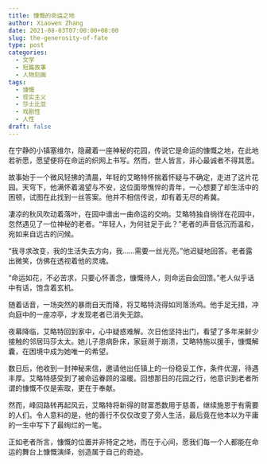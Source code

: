 ```yaml
---
title: 慷慨的命运之地
author: Xiaowen Zhang
date: 2021-08-03T07:00:00+08:00
slug: the-generosity-of-fate
type: post
categories:
  - 文学
  - 短篇故事
  - 人物刻画
tags:
  - 慷慨
  - 现实主义
  - 莎士比亚
  - 戏剧性
  - 人性
draft: false
---
```


在宁静的小镇塞维尔，隐藏着一座神秘的花园，传说它是命运的慷慨之地，在此地若祈愿，愿望便将在命运的织网上书写。然而，世人皆言，非心最诚者不得其愿。

故事始于一个微风轻拂的清晨，年轻的艾略特怀揣着怀疑与不确定，走进了这片花园。天穹下，他满怀着渴望与不安，这位面带憔悴的青年，一心想要了却生活中的困顿，试图在此找到一丝答案。他并不相信传说，却有着无尽的希冀。

凄凉的秋风吹动着落叶，在园中谱出一曲命运的交响。艾略特独自徜徉在花园中，忽然遇见了一位神秘的老者。“年轻人，为何驻足于此？”老者的声音低沉而温和，宛如来自远古的问候。

“我寻求改变，我的生活失去方向，我……需要一丝光亮。”他迟疑地回答。老者露出微笑，仿佛在透视着他的灵魂。

“命运如花，不必苦求，只要心怀善念，慷慨待人，则命运自会回馈。”老人似乎话中有话，饱含着玄机。

随着话音，一场突然的暴雨自天而降，将艾略特浇得如同落汤鸡。他手足无措，冲向庭中的一座凉亭，才发现老者已消失无踪。

夜幕降临，艾略特回到家中，心中疑惑难解。次日他坚持出门，看望了多年来鲜少接触的邻居玛莎太太。她儿子患病卧床，家庭濒于崩溃，艾略特施以援手，慷慨解囊，在困境中成为她唯一的希望。

数日后，他收到一封神秘来信，邀请他出任镇上的一份稳妥工作，条件优渥，待遇丰厚。艾略特感受到了被命运眷顾的温暖。回想那日的花园之行，他意识到老者所谓的慷慨不仅是索取，更在于奉献。

然而，峰回路转再起风云，艾略特将新得的财富悉数用于慈善，继续施恩于有需要的人们。令人意料的是，他的善行不仅仅改变了旁人生活，最后竟在他本以为平庸的一生中写下了最绚烂的一笔。

正如老者所言，慷慨的位置并非特定之地，而在于心间，愿我们每一个人都能在命运的舞台上慷慨演绎，创造属于自己的奇迹。